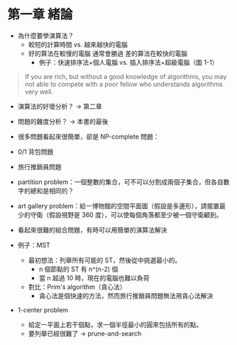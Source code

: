 # 第一章 緒論

* 為什麼要學演算法？
  * 較短的計算時間 vs. 越來越快的電腦
  * 好的算法在較慢的電腦 通常會勝過 差的算法在較快的電腦
     * 例子：快速排序法+個人電腦 vs. 插入排序法+超級電腦（圖 1-1）
     
> If you are rich, but without a good knowledge of algorithms, you may not able to compete with a poor fellow who understands algorithms very well.

* 演算法的好壞分析？ → 第二章
* 問題的難度分析？ → 本書的最後

* 很多問題看起來很簡單，卻是 NP-complete 問題：
 * 0/1 背包問題
 * 旅行推銷員問題
 * partition problem：一個整數的集合，可不可以分割成兩個子集合，但各自數字的總和是相同的？
 * art gallery problem：給一博物館的空間平面圖（假設是多邊形），請擺置最少的守衛（假設視野是 360 度），可以使每個角落都至少被一個守衛顧到。
 
* 看起來很難的組合問題，有時可以用簡單的演算法解決
 * 例子：MST
    * 最初想法：列舉所有可能的 ST，然後從中挑選最小的。
      * n 個節點的 ST 有 n^(n-2) 個
      * 當 n 超過 10 時，現在的電腦也難以負荷
    * 對比：Prim's algorithm（貪心法）
      * 貪心法是個快速的方法，然而旅行推銷員問題無法用貪心法解決

* 1-center problem
  * 給定一平面上若干個點，求一個半徑最小的圓來包括所有的點。
  * 要列舉已經很難了 → prune-and-search
  
